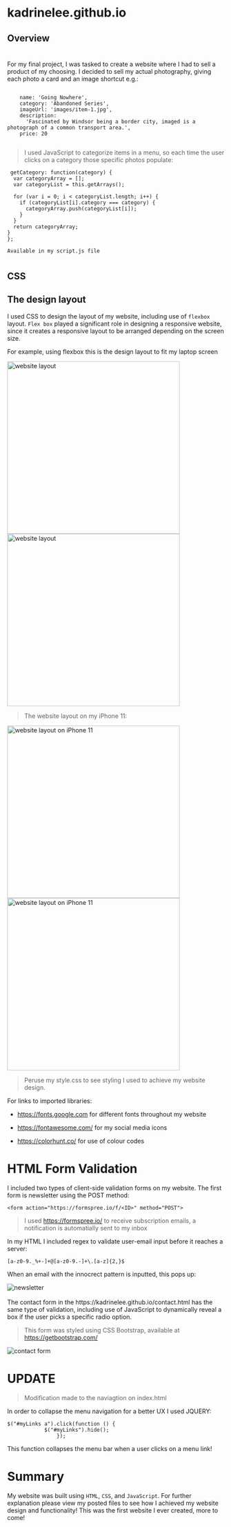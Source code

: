 # kadrinelee.github.io

## Overview

# 
For my final project, I was tasked to create a website where I had to sell a product of my choosing. I decided to sell my actual photography, giving each photo a card and an image shortcut e.g.:

```
   
    name: 'Going Nowhere',
    category: 'Abandoned Series',
    imageUrl: 'images/item-1.jpg',
    description:
      'Fascinated by Windsor being a border city, imaged is a photograph of a common transport area.',
    price: 20
  
  ```

  >I used JavaScript to categorize items in a menu, so each time the user clicks on a category those specific photos populate:

  ```
   getCategory: function(category) {
    var categoryArray = [];
    var categoryList = this.getArrays();

    for (var i = 0; i < categoryList.length; i++) {
      if (categoryList[i].category === category) {
        categoryArray.push(categoryList[i]);
      }
    }
    return categoryArray;
  }
};

Available in my script.js file
```
#
## CSS
## The design layout

I used CSS to design the layout of my website,  including use of `flexbox` layout. `Flex box` played a significant role in designing a responsive website, since it creates a responsive layout to be arranged depending on the screen size.

For example, using flexbox this is the design layout to fit my laptop screen


<img src="image/website_desktop(1).jpg" alt="website layout" width=400/>
<br/>

<img src="image/website_desktop(2).jpg" alt="website layout" width=400 />

<br/>

> The website layout on my iPhone 11:

<img src="image/mobile(1).PNG" alt="website layout on iPhone 11" width=400 />

<img src="image/mobile(2).PNG" alt="website layout on iPhone 11" width=400 />

>Peruse my style.css to see styling I used to achieve my website design.

For links to imported libraries:

- https://fonts.google.com for different fonts throughout my website

- https://fontawesome.com/ for my social media icons

- https://colorhunt.co/ for use of colour codes 

# 
# HTML Form Validation

I included two types of client-side validation forms on my website. The first form is newsletter using the POST method:

```
<form action="https://formspree.io/f/<ID>" method="POST">
```
> I used https://formspree.io/ to receive subscription emails, a notification is automatially sent to my inbox

In my HTML I included regex to validate user-email input before it reaches a server:

```
[a-z0-9._%+-]+@[a-z0-9.-]+\.[a-z]{2,}$
```

When an email with the innocrect pattern is inputted, this pops up:

<img src="image/newsletter(1).jpg" alt="newsletter" />
<br>
<br/>
The contact form in the https://kadrinelee.github.io/contact.html has the same type of validation, including use of JavaScript to dynamically reveal a box if the user picks a specific radio option.


>This form was styled using CSS Bootstrap, available at https://getbootstrap.com/


<img src="image/contact_us(2).jpg" alt="contact form" />

#
# UPDATE
> Modification made to the naviagtion on index.html 

In order to collapse the menu navigation for a better UX I used JQUERY:

```
$("#myLinks a").click(function () {
            $("#myLinks").hide();
                });
```                
This function collapses the menu bar when a user clicks on a menu link!

# Summary

My website was built using `HTML`, `CSS`, and `JavaScript`. For further explanation please view my posted files to see how I achieved my website design and functionality! This was the first website I ever created, more to come!
